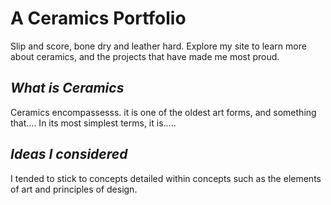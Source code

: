 # A Ceramics Portfolio
Slip and score, bone dry and leather hard. Explore my site to learn more about ceramics, and the projects that have made me most proud.











## _What is Ceramics_
Ceramics encompassesss. it is one of the oldest art forms, and something that.... In its most simplest terms, it is.....




## _Ideas I considered_
I tended to stick to concepts detailed within concepts such as the elements of art and principles of design.

